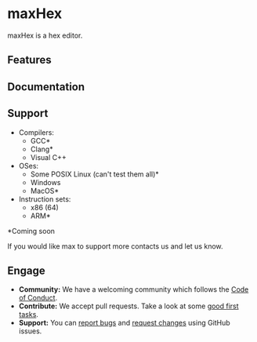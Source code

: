 # maxHex

maxHex is a hex editor.

<!-- [![Travis CI status][travis-shield]][travis-link] -->
<!--[![AppVeyor CI status][appveyor-shield]][appveyor-link] -->

## Features

## Documentation

## Support

* Compilers:
    * GCC*
    * Clang*
    * Visual C++
* OSes:
    * Some POSIX Linux (can't test them all)*
    * Windows
    * MacOS*
* Instruction sets:
    * x86 (64)
    * ARM*

*Coming soon

If you would like max to support more contacts us and let us know.

## Engage

* **Community:** We have a welcoming community which follows the [Code of Conduct](code_of_conduct.md).
* **Contribute:** We accept pull requests. Take a look at some [good first tasks](https://github.com/ProgramMax/maxHex/issues?q=is%3Aissue+is%3Aopen+label%3A"good+first+issue").
* **Support:** You can [report bugs](https://github.com/ProgramMax/maxHex/issues/new?assignees=&labels=&template=bug_report.md&title=) and [request changes](https://github.com/ProgramMax/maxHex/issues/new?assignees=&labels=&template=feature_request.md&title=) using GitHub issues.

[travis-shield]: https://travis-ci.org/ProgramMax/maxHex.svg?branch=master
[travis-link]: https://travis-ci.org/ProgramMax/maxHex/builds
[appveyor-shield]: https://ci.appveyor.com/api/projects/status/53pihx9gjn0nfrlr?svg=true
[appveyor-link]: https://ci.appveyor.com/project/ProgramMax/maxHex
